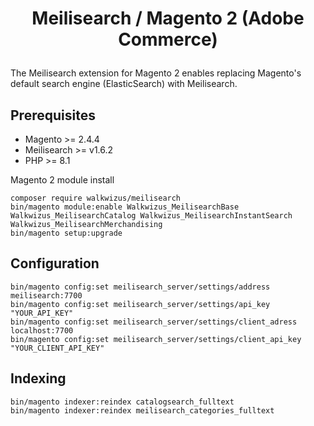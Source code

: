 # <p align="center">Meilisearch / Magento 2 (Adobe Commerce)</p>

The Meilisearch extension for Magento 2 enables replacing Magento's default search engine (ElasticSearch) with Meilisearch.

## Prerequisites

* Magento >= 2.4.4
* Meilisearch >= v1.6.2
* PHP >= 8.1

Magento 2 module install

```
composer require walkwizus/meilisearch
bin/magento module:enable Walkwizus_MeilisearchBase Walkwizus_MeilisearchCatalog Walkwizus_MeilisearchInstantSearch Walkwizus_MeilisearchMerchandising
bin/magento setup:upgrade
```

## Configuration

```
bin/magento config:set meilisearch_server/settings/address meilisearch:7700
bin/magento config:set meilisearch_server/settings/api_key "YOUR_API_KEY"
bin/magento config:set meilisearch_server/settings/client_adress localhost:7700
bin/magento config:set meilisearch_server/settings/client_api_key "YOUR_CLIENT_API_KEY"
```

## Indexing

```
bin/magento indexer:reindex catalogsearch_fulltext
bin/magento indexer:reindex meilisearch_categories_fulltext
```
